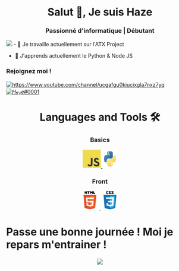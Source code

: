 <h1 align="center">Salut 👋, Je suis Haze</h1>
<h3 align="center">Passionné d'informatique | Débutant</h3>

<img src="https://readme-typing-svg.herokuapp.com?duration=2000&color=EBD41B&center=true&vCenter=true&lines=debutant+developper;videogame+addict;python+for+life">
- 🔭 Je travaille actuellement sur l'ATX Project

- 🌱 J'apprends actuellement le Python & Node JS

<h3 align="left">Rejoignez moi !</h3>
<p align="left">
<a href="https://www.youtube.com/channel/UCgAfgu0KIucIxgla7nXZ7YQ" target="blank"><img align="center" src="https://raw.githubusercontent.com/rahuldkjain/github-profile-readme-generator/master/src/images/icons/Social/youtube.svg" alt="https://www.youtube.com/channel/ucgafgu0kiucixgla7nxz7yq" height="30" width="40" /></a>
<a href="https://discord.gg/𝐻𝒶𝓏𝑒#0001" target="blank"><img align="center" src="https://raw.githubusercontent.com/rahuldkjain/github-profile-readme-generator/master/src/images/icons/Social/discord.svg" alt="𝐻𝒶𝓏𝑒#0001" height="30" width="40" /></a>
</p>

<p align="center">
<h1 align="center">Languages and Tools 🛠</h1>

<p align="center">
<h3 align="center">Basics</h3>
<p align="center">
    <a href="https://developer.mozilla.org/en-US/docs/Web/JavaScript" target="_blank"> <img src="https://raw.githubusercontent.com/devicons/devicon/master/icons/javascript/javascript-original.svg" alt="javascript" width="50" height="50"/> </a>
    <a href="https://www.python.org" target="_blank" rel="noreferrer"> <img src="https://raw.githubusercontent.com/devicons/devicon/master/icons/python/python-original.svg" alt="python" width="40" height="50"/> </a> 

<h3 align="center">Front</h3>
<p align="center">
    <a href="https://www.w3.org/html/" target="_blank"> <img src="https://raw.githubusercontent.com/devicons/devicon/master/icons/html5/html5-original-wordmark.svg" alt="html5" width="50" height="50"/> </a>
    <a href="https://www.w3schools.com/css/" target="_blank"> <img src="https://raw.githubusercontent.com/devicons/devicon/master/icons/css3/css3-original-wordmark.svg" alt="css3" width="50" height="50"/> </a>
<h1>Passe une bonne journée ! Moi je repars m'entrainer !</h1>
<p align="center">
   <img align="center" src="https://media.giphy.com/media/z5iCvo1oCbqt7ukMQs/giphy.gif">
</p>
